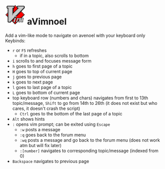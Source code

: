 # ![Logo](avimnoel64x64.png) aVimnoel

Add a vim-like mode to navigate on avenoel with your keyboard only
Keybinds:
- `r` or `F5` refreshes
  - if in a topic, also scrolls to bottom 
- `i` scrolls to and focuses message form
- `h` goes to first page of a topic
- `H` goes to top of current page
- `j` goes to previous page
- `k` goes to next page
- `l` goes to last page of a topic
- `L` goes to bottom of current page
- top keyboard row (numbers and chars) navigates from first to 13th topic/message, `Shift` to go from 14th to 26th (it does not exist but who cares, it doesn't crash the script)
  - `Ctrl` goes to the bottom of the last page of a topic 
- `Alt` shows hints
- `:` opens vim prompt; can be exited using `Escape`
  - `:w` posts a message
  - `:q` goes back to the forum menu 
  - `:wq` posts a message and go back to the forum menu (does not work atm but will fix later)
  - `:[number]` navigates to corresponding topic/message (indexed from 0)
- `Backspace` navigates to previous page
